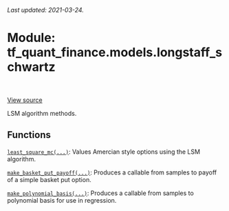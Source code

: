 <!--
This file is generated by a tool. Do not edit directly.
For open-source contributions the docs will be updated automatically.
-->

*Last updated: 2021-03-24.*

<div itemscope itemtype="http://developers.google.com/ReferenceObject">
<meta itemprop="name" content="tf_quant_finance.models.longstaff_schwartz" />
<meta itemprop="path" content="Stable" />
</div>

# Module: tf_quant_finance.models.longstaff_schwartz

<!-- Insert buttons and diff -->

<table class="tfo-notebook-buttons tfo-api" align="left">
</table>

<a target="_blank" href="https://github.com/google/tf-quant-finance/blob/master/tf_quant_finance/models/longstaff_schwartz/__init__.py">View source</a>



LSM algorithm methods.



## Functions

[`least_square_mc(...)`](../../tf_quant_finance/models/longstaff_schwartz/least_square_mc.md): Values Amercian style options using the LSM algorithm.

[`make_basket_put_payoff(...)`](../../tf_quant_finance/models/longstaff_schwartz/make_basket_put_payoff.md): Produces a callable from samples to payoff of a simple basket put option.

[`make_polynomial_basis(...)`](../../tf_quant_finance/models/longstaff_schwartz/make_polynomial_basis.md): Produces a callable from samples to polynomial basis for use in regression.

